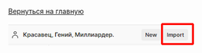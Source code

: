 [Вернуться на главную](https://github.com/ivettewo)

<img src="https://github.com/ivettewo/postman/blob/main/img/1.png" alt="The Unlimited" width="379"/>
